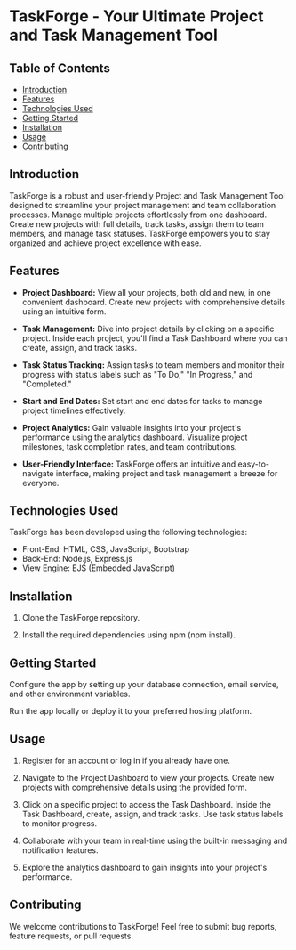 # TaskForge - Your Ultimate Project and Task Management Tool


## Table of Contents
- [Introduction](#introduction)
- [Features](#features)
- [Technologies Used](#technologies-used)
- [Getting Started](#getting-started)
- [Installation](#installation)
- [Usage](#usage)
- [Contributing](#contributing)

## Introduction

TaskForge is a robust and user-friendly Project and Task Management Tool designed to streamline your project management and team collaboration processes. Manage multiple projects effortlessly from one dashboard. Create new projects with full details, track tasks, assign them to team members, and manage task statuses. TaskForge empowers you to stay organized and achieve project excellence with ease.

## Features

- **Project Dashboard:** View all your projects, both old and new, in one convenient dashboard. Create new projects with comprehensive details using an intuitive form.

- **Task Management:** Dive into project details by clicking on a specific project. Inside each project, you'll find a Task Dashboard where you can create, assign, and track tasks.

- **Task Status Tracking:** Assign tasks to team members and monitor their progress with status labels such as "To Do," "In Progress," and "Completed."

- **Start and End Dates:** Set start and end dates for tasks to manage project timelines effectively.

- **Project Analytics:** Gain valuable insights into your project's performance using the analytics dashboard. Visualize project milestones, task completion rates, and team contributions.

- **User-Friendly Interface:** TaskForge offers an intuitive and easy-to-navigate interface, making project and task management a breeze for everyone.

## Technologies Used

TaskForge has been developed using the following technologies:

- Front-End: HTML, CSS, JavaScript, Bootstrap
- Back-End: Node.js, Express.js
- View Engine: EJS (Embedded JavaScript)

## Installation

1. Clone the TaskForge repository.

2. Install the required dependencies using npm (npm install).

## Getting Started
Configure the app by setting up your database connection, email service, and other environment variables.

Run the app locally or deploy it to your preferred hosting platform.

## Usage
1. Register for an account or log in if you already have one.

2. Navigate to the Project Dashboard to view your projects. Create new projects with comprehensive details using the provided form.

3. Click on a specific project to access the Task Dashboard. Inside the Task Dashboard, create, assign, and track tasks. Use task status labels to monitor progress.

4. Collaborate with your team in real-time using the built-in messaging and notification features.

5. Explore the analytics dashboard to gain insights into your project's performance.

## Contributing
We welcome contributions to TaskForge! Feel free to submit bug reports, feature requests, or pull requests.









